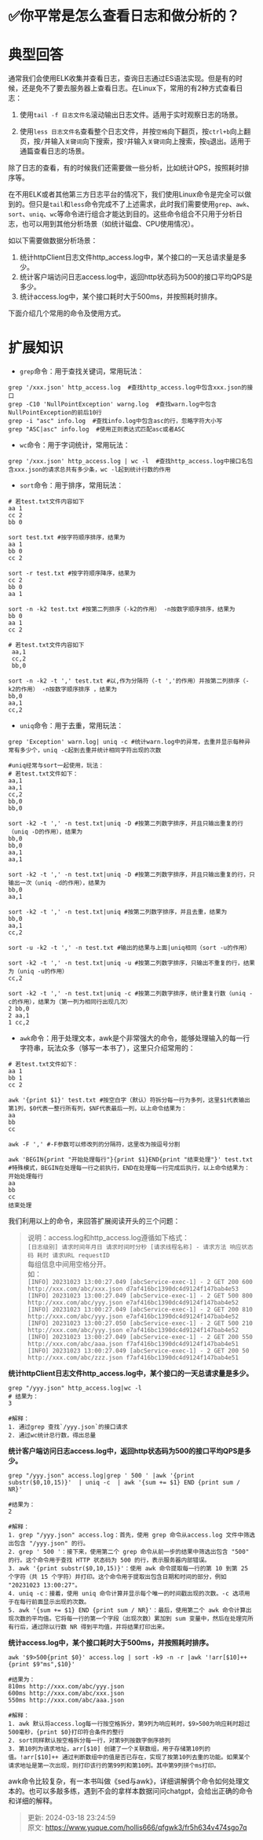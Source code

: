 # ✅你平常是怎么查看日志和做分析的？

# 典型回答


通常我们会使用ELK收集并查看日志，查询日志通过ES语法实现。但是有的时候，还是免不了要去服务器上查看日志。在Linux下，常用的有2种方式查看日志：



1. 使用`tail -f 日志文件名`滚动输出日志文件。适用于实时观察日志的场景。



2. 使用`less 日志文件名`查看整个日志文件，并按`空格`向下翻页，按`ctrl+b`向上翻页，按`/`并输入`关键词`向下搜索，按`?`并输入`关键词`向上搜索，按`q`退出。适用于通篇查看日志的场景。



除了日志的查看，有的时候我们还需要做一些分析，比如统计QPS，按照耗时排序等。



在不用ELK或者其他第三方日志平台的情况下，我们使用Linux命令是完全可以做到的。但只是`tail`和`less`命令完成不了上述需求，此时我们需要使用`grep`、`awk`、`sort`、`uniq`、`wc`等命令进行组合才能达到目的。这些命令组合不只用于分析日志，也可以用到其他分析场景（如统计磁盘、CPU使用情况）。



如以下需要做数据分析场景：



1. 统计httpClient日志文件http_access.log中，某个接口的一天总请求量是多少。
2. 统计客户端访问日志access.log中，返回http状态码为500的接口平均QPS是多少。
3. 统计access.log中，某个接口耗时大于500ms，并按照耗时排序。



下面介绍几个常用的命令及使用方式。

# 扩展知识


+ `grep`命令：用于查找关键词，常用玩法：



```plain
grep '/xxx.json' http_access.log  #查找http_access.log中包含xxx.json的接口
grep -C10 'NullPointException' warng.log  #查找warn.log中包含NullPointException的前后10行
grep -i "asc" info.log  #查找info.log中包含asc的行，忽略字符大小写
grep "ASC|asc" info.log  #使用正则表达式匹配asc或者ASC
```



+ `wc`命令：用于字词统计，常用玩法：



```plain
grep '/xxx.json' http_access.log | wc -l  #查找http_access.log中接口名包含xxx.json的请求总共有多少条，wc -l起到统计行数的作用
```



+ `sort`命令：用于排序，常用玩法：



```plain
# 若test.txt文件内容如下
aa 1
cc 2
bb 0

sort test.txt #按字符顺序排序，结果为
aa 1
bb 0
cc 2

sort -r test.txt #按字符顺序降序，结果为
cc 2
bb 0
aa 1

sort -n -k2 test.txt #按第二列排序（-k2的作用） -n按数字顺序排序，结果为
bb 0
aa 1
cc 2

# 若test.txt文件内容如下
 aa,1
 cc,2
 bb,0

sort -n -k2 -t ',' test.txt #以,作为分隔符（-t ','的作用）并按第二列排序（-k2的作用） -n按数字顺序排序 ，结果为
bb,0
aa,1
cc,2
```



+ `uniq`命令：用于去重，常用玩法：



```plain
grep 'Exception' warn.log| uniq -c #统计warn.log中的异常，去重并显示每种异常有多少个，uniq -c起到去重并统计相同字符出现的次数

#uniq经常与sort一起使用，玩法：
# 若test.txt文件如下：
aa,1
aa,1
cc,2
bb,0
bb,0

sort -k2 -t ',' -n test.txt|uniq -D #按第二列数字排序，并且只输出重复的行（uniq -D的作用），结果为
bb,0
bb,0
aa,1
aa,1

sort -k2 -t ',' -n test.txt|uniq -D #按第二列数字排序，并且只输出重复的行，只输出一次（uniq -d的作用），结果为
bb,0
aa,1

sort -k2 -t ',' -n test.txt|uniq #按第二列数字排序，并且去重，结果为
bb,0
aa,1
cc,2

sort -u -k2 -t ',' -n test.txt #输出的结果与上面|uniq相同（sort -u的作用）

sort -k2 -t ',' -n test.txt|uniq -u #按第二列数字排序，只输出不重复的行，结果为（uniq -u的作用）
cc,2

sort -k2 -t ',' -n test.txt|uniq -c #按第二列数字排序，统计重复行数（uniq -c的作用），结果为（第一列为相同行出现几次）
2 bb,0
2 aa,1
1 cc,2
```



+ `awk`命令：用于处理文本，awk是个非常强大的命令，能够处理输入的每一行字符串，玩法众多（够写一本书了），这里只介绍常用的：



```plain
# 若test.txt文件如下：
aa 1
bb 1
cc 2

awk '{print $1}' test.txt #按空白字（默认）符拆分每一行为多列，这里$1代表输出第1列，$0代表一整行所有列，$NF代表最后一列，以上命令结果为：
aa
bb
cc

awk -F ',' #-F参数可以修改列的分隔符，这里改为按逗号分割

awk 'BEGIN{print "开始处理每行"}{print $1}END{print "结束处理"}' test.txt #特殊模式，BEGIN在处理每一行之前执行，END在处理每一行完成后执行，以上命令结果为：
开始处理每行
aa
bb
cc
结束处理
```



我们利用以上的命令，来回答扩展阅读开头的三个问题：



> 说明：access.log和http_access.log遵循如下格式：  
`[日志级别] 请求时间年月日 请求时间时分秒 [请求线程名称] - 请求方法 响应状态码 耗时 请求URL requestID`  
每组信息中间用空格分开。  
如：  
`[INFO] 20231023 13:00:27.049 [abcService-exec-1] - 2 GET 200 600 http://xxx.com/abc/xxx.json d7af416bc1390dc4d9124f147bab4e53 [INFO] 20231023 13:00:27.049 [abcService-exec-1] - 2 GET 500 800 http://xxx.com/abc/yyy.json e7af416bc1390dc4d9124f147bab4e52 [INFO] 20231023 13:00:27.049 [abcService-exec-1] - 2 GET 200 810 http://xxx.com/abc/yyy.json e7af416bc1390dc4d9124f147bab4e52 [INFO] 20231023 13:00:27.050 [abcService-exec-1] - 2 GET 500 210 http://xxx.com/abc/yyy.json e7af416bc1390dc4d9124f147bab4e52 [INFO] 20231023 13:00:27.049 [abcService-exec-1] - 2 GET 200 550 http://xxx.com/abc/aaa.json f7af416bc1390dc4d9124f147bab4e51 [INFO] 20231023 13:00:27.049 [abcService-exec-1] - 2 GET 200 50 http://xxx.com/abc/zzz.json f7af416bc1390dc4d9124f147bab4e51`
>



**统计httpClient日志文件http_access.log中，某个接口的一天总请求量是多少。**



```plain
grep "/yyy.json" http_access.log|wc -l
# 结果为：
3

#解释：
1. 通过grep 查找`/yyy.json`的接口请求
2. 通过wc统计总行数，得出总量
```



**统计客户端访问日志access.log中，返回http状态码为500的接口平均QPS是多少。**



```plain
grep "/yyy.json" access.log|grep ' 500 ' |awk '{print substr($0,10,15)}'  | uniq -c  | awk '{sum += $1} END {print sum / NR}'

#结果为：
2

#解释：
1. grep "/yyy.json" access.log：首先，使用 grep 命令从access.log 文件中筛选出包含 "/yyy.json" 的行。
2. grep ' 500 '：接下来，使用第二个 grep 命令从前一步的结果中筛选出包含 "500" 的行。这个命令用于查找 HTTP 状态码为 500 的行，表示服务器内部错误。
3. awk '{print substr($0,10,15)}'：使用 awk 命令提取每一行的第 10 到第 25 个字符（共 15 个字符）并打印。这个命令用于提取出包含日期和时间的部分，例如 "20231023 13:00:27"。
4. uniq -c：接着，使用 uniq 命令计算并显示每个唯一的时间戳出现的次数。-c 选项用于在每行前面显示出现的次数。
5. awk '{sum += $1} END {print sum / NR}'：最后，使用第二个 awk 命令计算出现次数的平均值。它将每一行的第一个字段（出现次数）累加到 sum 变量中，然后在处理完所有行后，通过除以行数 NR 得到平均值，并将结果打印出来。
```



**统计access.log中，某个接口耗时大于500ms，并按照耗时排序。**



```plain
awk '$9>500{print $0}' access.log | sort -k9 -n -r |awk '!arr[$10]++ {print $9"ms",$10}' 

#结果为：
810ms http://xxx.com/abc/yyy.json
600ms http://xxx.com/abc/xxx.json
550ms http://xxx.com/abc/aaa.json

#解释：
1. awk 默认将access.log每一行按空格拆分，第9列为响应耗时，$9>500为响应耗时超过500毫秒，{print $0}打印符合条件的整行
2. sort同样默认按空格拆分每一行，对第9列按数字倒序排列
3. 第10列为请求地址，arr[$10] 创建了一个关联数组，用于存储第10列的值。!arr[$10]++ 通过判断数组中的值是否已存在，实现了按第10列去重的功能。如果某个请求地址是第一次出现，则打印该行的第99列和第10列。其中第9列拼个ms打印。
```



awk命令比较复杂，有一本书叫做《sed与awk》，详细讲解俩个命令如何处理文本的。也可以多敲多练，遇到不会的拿样本数据问问chatgpt，会给出正确的命令和详细的解释。



> 更新: 2024-03-18 23:24:59  
> 原文: <https://www.yuque.com/hollis666/qfgwk3/fr5h634v474sgo7q>